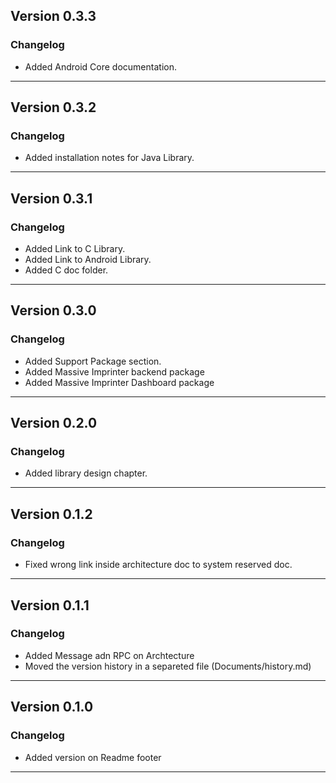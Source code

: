 Version 0.3.3
---
### Changelog
* Added Android Core documentation.
___

Version 0.3.2
---
### Changelog
* Added installation notes for Java Library.
___

Version 0.3.1
---
### Changelog
* Added Link to C Library.
* Added Link to Android Library.
* Added C doc folder.
___

Version 0.3.0
---
### Changelog
* Added Support Package section.
* Added Massive Imprinter backend package
* Added Massive Imprinter Dashboard package
___

Version 0.2.0
---
### Changelog
* Added library design chapter.
___

Version 0.1.2
---
### Changelog
* Fixed wrong link inside architecture doc to system reserved doc.
___

Version 0.1.1
---
### Changelog
* Added Message adn RPC on Archtecture
* Moved the version history in a separeted file (Documents/history.md)
___

## Version 0.1.0
### Changelog
* Added version on Readme footer
___